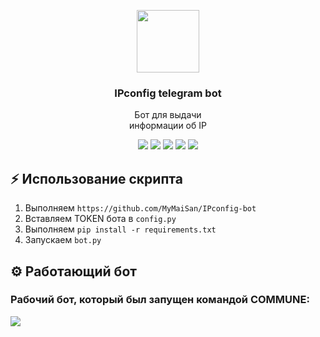 <p align="center">
    <img src="https://gas-kvas.com/grafic/uploads/posts/2024-01/gas-kvas-com-p-logotip-telegram-na-prozrachnom-fone-21.png" width="100px"/>
    <h3 align="center">IPconfig telegram bot</h3>
</p>

<p align="center">
  Бот для выдачи
  <br/>
  информации об IP
</p>

<p align="center">
    <a href="https://stackoverflow.com/users/23589316/sakurajima-mai">
        <img src="https://img.shields.io/badge/-Stackoverflow-FE7A16?style=for-the-badge&logo=stack-overflow&logoColor=white"/></a>
    <a href="https://www.reddit.com/user/MyMaiSakurajima/">
        <img src="https://img.shields.io/badge/Reddit-%23FF4500.svg?style=for-the-badge&logo=Reddit&logoColor=white"/></a>
    <a href="https://t.me/MyMaiSakurajima">
        <img src="https://img.shields.io/badge/Telegram-2CA5E0?style=for-the-badge&logo=telegram&logoColor=white"/></a>
    <a href="https://www.twitch.tv/mymaisakurajima">
        <img src="https://img.shields.io/badge/Twitch-%239146FF.svg?style=for-the-badge&logo=Twitch&logoColor=white"/></a>
    <a href="https://steamcommunity.com/id/MyMaiSakurajima/">
        <img src="https://img.shields.io/badge/steam-%23000000.svg?style=for-the-badge&logo=steam&logoColor=white"/></a>
</p>


## ⚡ Использование скрипта

1. Выполняем ```https://github.com/MyMaiSan/IPconfig-bot```
3. Вставляем TOKEN бота в ```config.py```
4. Выполняем ```pip install -r requirements.txt```
5. Запускаем ```bot.py```

## ⚙️ Работающий бот
<h3>Рабочий бот, который был запущен командой COMMUNE:</h3>

<a href="https://t.me/commune_ipbot">
        <img src="https://img.shields.io/badge/Telegram-2CA5E0?style=for-the-badge&logo=telegram&logoColor=white"/>
</a>

